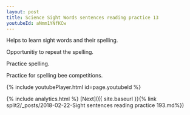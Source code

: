 ```yaml
---
layout: post
title: Science Sight Words sentences reading practice 13
youtubeId: aNmm1YNfKCw
---
```

 
 
Helps to learn sight words and their spelling.

Opportunitiy to repeat the spelling. 

Practice spelling. 
 
Practice for spelling bee competitions. 
 
{% include youtubePlayer.html id=page.youtubeId %}
 
 
{% include analytics.html %} 
[Next]({{ site.baseurl }}{% link  split2/_posts/2018-02-22-Sight sentences reading practice 193.md%})
 
